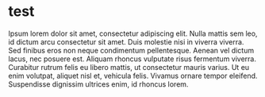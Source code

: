 # test

Ipsum lorem dolor sit amet, consectetur adipiscing elit. Nulla mattis sem leo, id dictum arcu consectetur sit amet. Duis molestie nisi in viverra viverra. Sed finibus eros non neque condimentum pellentesque. Aenean vel dictum lacus, nec posuere est. Aliquam rhoncus vulputate risus fermentum viverra. Curabitur rutrum felis eu libero mattis, ut consectetur mauris varius. Ut eu enim volutpat, aliquet nisl et, vehicula felis. Vivamus ornare tempor eleifend. Suspendisse dignissim ultrices enim, id rhoncus lorem.
